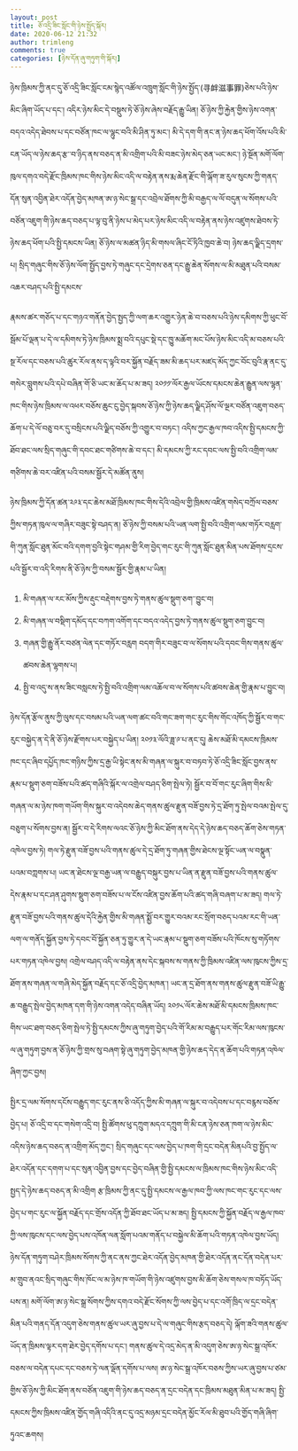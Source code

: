 ```yaml
---
layout: post
title: ཅོ་འདྲི་ཟིང་སློང་གི་ཉེས་སྤྱོད་སྐོར།
date: 2020-06-12 21:32
author: trimleng
comments: true
categories: [ཉེས་དོན་ཞུ་གཏུག་གི་སྐོར།]
---
```

<!-- wp:paragraph -->
<p>ཉེས་ཁྲིམས་ཀྱི་ནང་དུ་ཅོ་འདྲི་ཟིང་སློང་ངམ་སྙེད་འཚོལ་འཁྲུག་སློང་གི་ཉེས་སྤྱོད་(寻衅滋事罪)ཅེས་པའི་ཉེས་མིང་ཞིག་ཡོད་པ་དང་། འདིར་ཉེས་མིང་དེ་བསྡུས་ཏེ་ཅོ་ཉེས་ཞེས་བརྗོད་རྒྱུ་ཡིན། ཅོ་ཉེས་ཀྱི་རྐྱེན་གྱིས་ཉེས་འགན་བདའ་འདེད་ཐེབས་པ་དང་བཙོན་ཁང་ལ་ལྷུང་བའི་མི་ཤིན་ཏུ་མང་། མི་དེ་དག་གི་ནང་ན་ཉེས་ཆད་ཕོག་འོས་པའི་མི་ངན་ཡོད་ལ་ཉེས་ཆད་རྩ་་བ་ཉིད་ནས་བཅད་ན་མི་འགྲིག་པའི་མི་བཟང་ཉེས་མེད་ཅན་ཡང་མང་། ཉེ་སྔོན་མགོ་ལོག་ཁུལ་དགའ་བདེ་རྫོང་ཁྲིམས་ཁང་གིས་ཉེས་མིང་འདི་ལ་བརྟེན་ནས་རྨ་ཆེན་རྫོང་གི་ལྐོག་ཟ་རུལ་སུངས་ཀྱི་གནད་དོན་སུན་འབྱིན་ཐེར་འདོན་བྱེད་མཁན་ཨ་ཉ་སེང་སྒྲ་དང་འབྲེལ་ཐོགས་ཀྱི་མི་བརྒྱད་ལ་ལོ་བདུན་ལ་སོགས་པའི་བཙོན་འཇུག་གི་ཉེས་ཆད་བཅད་པ་ལྟ་བུ་ནི་ཉེས་པ་མེད་པར་ཉེས་མིང་འདི་ལ་བརྟེན་ནས་ཉེས་འཛུགས་ཐེབས་ཏེ་ཉེས་ཆད་ཕོག་པའི་སྤྱི་དམངས་ཡིན། ཅོ་ཉེས་ལ་མཚན་ཉིད་མི་གསལ་ཞིང་ངོ་ཏིའི་ཁྱབ་ཆེ་བ། ཉེས་ཆད་ལྗིད་དྲགས་པ། སྲིད་གཞུང་གིས་ཅོ་ཉེས་ལོག་སྤྱོད་བྱས་ཏེ་གཞུང་དང་དྲེགས་ཅན་དང་རྒྱུ་ཆེན་སོགས་ལ་མི་མཐུན་པའི་བསམ་འཆར་བཤད་པའི་སྤྱི་དམངས་</p>
<!-- /wp:paragraph -->

<!-- wp:more -->
<!--more-->
<!-- /wp:more -->

<!-- wp:paragraph -->
<p>རྣམས་ཚར་གཅོད་པ་དང་གཉའ་གནོན་བྱེད་སྤྱད་ཀྱི་ལག་ཆར་འགྱུར་ཉེན་ཆེ་བ་བཅས་པའི་ཉེས་དམིགས་ཀྱི་ཕུང་བོ་སྦོམ་པོ་ལྡན་པ་དེ་ལ་དམིགས་ཏེ་ཉེས་ཁྲིམས་སྨྲ་བའི་དཔུང་སྡེ་དང་ཁྱུ་མཆོག་མང་པོས་ཉེས་མིང་འདི་མ་བཅས་པའི་སྔ་རོལ་དང་བཅས་པའི་ཚུར་རོལ་ནས་ད་ལྟའི་བར་སྐྱོན་བརྗོད་ཟམ་མི་ཆད་པར་མཛད་མོད་ཀྱང་བོང་བུའི་རྣ་ནང་དུ་གསེར་བླུགས་པའི་དཔེ་བཞིན་གོ་ཅི་ཡང་མ་ཆོད་པ་མ་ཟད། ༢༠༡༡་ལོར་རྒྱལ་ཡོངས་དམངས་ཆེན་རྒྱུན་ལས་ལྷན་ཁང་གིས་ཉེས་ཁྲིམས་ལ་འཕར་བཅོས་ཆུང་ངུ་བྱེད་སྐབས་ཅོ་ཉེས་ཀྱི་ཉེས་ཆད་ལྗིད་ཤོས་ལོ་ལྔར་བཙོན་འཇུག་བཅད་ཆོག་པ་དེ་ལོ་བཅུ་བར་དུ་བསྲིངས་པའི་ལྗིད་བཅོས་ཀྱི་འགྱུར་བ་བཏང་། འདིས་ཀྱང་རྒྱལ་ཁབ་འདིས་སྤྱི་དམངས་ཀྱི་ཐོབ་ཐང་ལས་སྲིད་གཞུང་གི་དབང་ཐང་གཙིགས་ཆེ་བ་དང་། མི་དམངས་ཀྱི་རང་དབང་ལས་སྤྱི་བའི་འགྲིག་ལམ་གཙིགས་ཆེ་བར་འཛིན་པའི་བསམ་སྦྱོར་དེ་མཚོན་ནུས། <br></p>
<!-- /wp:paragraph -->

<!-- wp:paragraph -->
<p>ཉེས་ཁྲིམས་ཀྱི་དོན་ཚན་༢༩༣་དང་ཆེས་མཐོ་ཁྲིམས་ཁང་གིས་དེའི་འབྲེལ་གྱི་ཁྲིམས་འཛིན་གསེད་བཀྲོལ་བཅས་ཀྱིས་གཏན་ཁུལ་ལ་གཞིར་བཟུང་སྟེ་བཤད་ན། ཅོ་ཉེས་ཀྱི་བསམ་པའི་ཡན་ལག་སྤྱི་བའི་འགྲིག་ལམ་གཏོར་བརླག་གི་ཀུན་སློང་ཐུན་མོང་བའི་དགག་བྱའི་སྟེང་གཤམ་གྱི་རིག་བྱེད་གང་རུང་གི་ཀུན་སློང་ཐུན་མིན་པས་ཐོགས་དྲངས་པའི་སྦྱོར་བ་འདི་རིགས་ནི་ཅོ་ཉེས་ཀྱི་བསམ་སྦྱོར་གྱི་རྣམ་པ་ཡིན།&nbsp;</p>
<!-- /wp:paragraph -->

<!-- wp:list {"ordered":true} -->
<ol><li>མི་གཞན་ལ་རང་མོས་ཀྱིས་རྡུང་བརྡེགས་བྱས་ཏེ་གནས་ཚུལ་སྡུག་ཅག་་བྱུང་བ།&nbsp;</li><li>མི་གཞན་ལ་བསྡིག་དམོད་དང་བཀག་འགོག་དང་བདའ་འདེད་བྱས་ཏེ་གནས་ཚུལ་སྡུག་ཅག་བྱུང་བ།&nbsp;</li><li>གཞན་གྱི་རྒྱུ་ནོར་བཙན་ལེན་དང་གཏོར་བརླག བདག་གིར་བཟུང་བ་ལ་སོགས་པའི་དབང་གིས་གནས་ཚུལ་ཚབས་ཆེན་ལྷགས་པ།&nbsp;</li><li>སྤྱི་བ་འདུ་ས་ནས་ཟིང་བསླངས་ཏེ་སྤྱི་བའི་འགྲིག་ལམ་འཆོལ་བ་ལ་སོགས་པའི་ཚབས་ཆེན་གྱི་རྣམ་པ་བྱུང་བ།</li></ol>
<!-- /wp:list -->

<!-- wp:paragraph -->
<p>ཉེས་དོན་རྩོལ་ནུས་ཀྱི་ལུས་དང་བསམ་པའི་ཡན་ལག་ཚང་བའི་གང་ཟག་གང་རུང་གིས་གོང་འཁོད་ཀྱི་སྦྱོར་བ་གང་རུང་བསྐྱེད་ན་དེ་ནི་ཅོ་ཉེས་རྫོགས་པར་བསྐྱེད་པ་ཡིན། ༢༠༡༣་ལོའི་ཟླ་༩་པ་ནང་དུ། ཆེས་མཐོ་མི་དམངས་ཁྲིམས་ཁང་དང་ཞིབ་དཔྱོད་ཁང་གཉིས་ཀྱིས་དྲ་རྒྱ་ཡི་སྟེང་ནས་མི་གཞན་ལ་སྐུར་བ་བཏབ་ཏེ་ཅོ་འདྲི་ཟིང་སློང་བྱས་ནས་རྣམ་པ་སྡུག་ཅག་བཟོས་པའི་ཚད་གཞིའི་སྐོར་ལ་འགྲེལ་བཤད་ཅིག་སྤེལ་ཏེ། སྦྱོར་བ་བོ་གང་རུང་ཞིག་གིས་མི་གཞན་ལ་མ་ཉེས་ཁག་གཡོག་གིས་སྐུར་བ་འདེབས་ཆེད་གནས་ཚུལ་རྫུན་བཟོ་བྱས་ཏེ་དྲ་ཐོག་ཏུ་སྤེལ་བའམ་སྤེལ་དུ་བཅུག་པ་སོགས་བྱས་ན། སྦྱོར་བ་དེ་རིགས་ལའང་ཅོ་ཉེས་ཀྱི་མིང་ཐོག་ནས་དེད་དེ་ཉེས་ཆད་བཅད་ཆོག་ཅེས་གཏན་འཁེལ་བྱས་ཏེ། གལ་ཏེ་རྫུན་བཟོ་བྱས་པའི་གནས་ཚུལ་དེ་དྲ་ཐོག་ཏུ་གཞན་གྱིས་ཐེངས་ལྔ་སྟོང་ཡན་ལ་བསྣུན་པའམ་བཀླགས་པ། ཡང་ན་ཐེངས་ལྔ་བརྒྱ་ཡན་ལ་བརྒྱུད་བསྐུར་བྱས་པ་ཡིན་ན་རྫུན་བཟོ་བྱས་པའི་གནས་ཚུལ་དེས་རྣམ་པ་དང་ཤན་ཤུགས་སྡུག་ཅག་བཟོས་པ་ལ་ངོས་འཛིན་བྱས་ཆོག་པའི་ཚད་གཞི་བཞག་པ་མ་ཟད། གལ་ཏེ་རྫུན་བཟོ་བྱས་པའི་གནས་ཚུལ་དེའི་རྐྱེན་གྱིས་མི་གཞན་སྨྱོ་བར་གྱུར་བའམ་རང་སྲོག་བཅད་པའམ་རང་གི་ཡན་ལག་ལ་གནོད་སྐྱོན་བྱས་ཏེ་དབང་བོ་སྐྱོན་ཅན་ཏུ་གྱུར་ན་དེ་ཡང་རྣམ་པ་སྡུག་ཅག་བཟོས་པའི་ཁོངས་སུ་གཏོགས་པར་གཏན་འཁེལ་བྱས། འགྲེལ་བཤད་འདི་ལ་བརྟེན་ནས་དེང་སྐབས་ས་གནས་ཀྱི་ཁྲིམས་འཛིན་ལས་ཁུངས་ཀྱིས་དྲ་ཐོག་ནས་གཞན་ལ་གཞི་མེད་སྐྱོན་བརྗོད་དང་ཅོ་འདྲི་བྱེད་མཁན་། ཡང་ན་དྲ་ཐོག་ནས་གནས་ཚུལ་རྫུན་བཟོ་ཡི་རྒྱུ་ཆ་བརྒྱུད་སྤེལ་བྱེད་མཁན་དག་གི་ཉེས་འགན་འདེད་བཞིན་ཡོད། ༢༠༡༨་ལོར་ཆེས་མཐོ་མི་དམངས་ཁྲིམས་ཁང་གིས་ཡང་ཐག་བཅད་ཅིག་སྤེལ་ཏེ་སྤྱི་དམངས་ཀྱིས་ཞུ་གཏུག་བྱེད་པའི་གོ་རིམ་མ་བརྒྱུད་པར་གོང་རིམ་ལས་ཁུངས་ལ་ཞུ་གཏུག་བྱས་ན་ཅོ་ཉེས་ཀྱི་གྲས་སུ་བཞག་སྟེ་ཞུ་གཏུག་བྱེད་མཁན་གྱི་ཉེས་ཆད་དེད་ན་ཆོག་པའི་གཏན་འཁེལ་ཞིག་ཀྱང་བྱས།&nbsp;&nbsp;</p>
<!-- /wp:paragraph -->

<!-- wp:paragraph -->
<p>སྤྱིར་དྲ་ལམ་སོགས་དངོས་བརྒྱུད་གང་རུང་ནས་ཅི་འདོད་ཀྱིས་མི་གཞན་ལ་སྐུར་བ་འདེབས་པ་དང་བརྙས་བཅོས་བྱེད་པ། ཅོ་འདྲི་བ་དང་གསེག་འདྲི་བ། སྤྱི་ཚོགས་ཕུ་དཀྲུག་མདའ་དཀྲུག་གི་མི་ངན་ཉེས་ཅན་ཁག་ལ་ཉེས་མིང་འདིས་ཉེས་ཆད་བཅད་ན་འགྲིག་མོད་ཀྱང་། སྲིད་གཞུང་དང་ལས་བྱེད་པ་ཁག་གི་དྲང་བདེན་མིནཔའི་བྱ་སྤྱོད་ལ་ཐེར་འདོན་དང་དགག་པ་དང་སུན་འབྱིན་བྱས་དང་བྱེད་བཞིན་གྱི་སྤྱི་དམངས་ལ་ཁྲིམས་ཁང་གིས་ཉེས་མིང་འདི་སྤྱད་དེ་ཉེས་ཆད་བཅད་ན་མི་འགྲིག རྩ་ཁྲིམས་ཀྱི་ནང་དུ་སྤྱི་དམངས་ལ་རྒྱལ་ཁབ་ཀྱི་ལས་ཁང་གང་རུང་དང་ལས་བྱེད་པ་གང་རུང་ལ་སྐྱོན་བརྗོད་དང་གྲོས་འདོན་ཀྱི་ཐོབ་ཐང་ཡོད་པ་མ་ཟད། སྤྱི་དམངས་ཀྱི་སྐྱོན་བརྗོད་ལ་རྒྱལ་ཁབ་ཀྱི་ལས་ཁུངས་དང་ལས་བྱེད་པས་འཁོན་ལན་སློག་པའམ་གནོད་པ་བསྐྱེལ་མི་ཆོག་པའི་གཏན་འཁེལ་བྱས་ཡོད། ཉེས་དོན་གཏུག་བཤེར་ཁྲིམས་སོགས་ཀྱི་ནང་ནས་ཀྱང་ཐེར་འདོན་བྱེད་མཁན་གྱི་ཐེར་འདོན་ནང་དོན་བདེན་པར་མ་གྲུབ་ནའང་སྲིད་གཞུང་གིས་ཁོང་ལ་མ་ཉེས་ཁ་གཡོག་གི་ཉེས་འཛུགས་བྱས་མི་ཆོག་ཅེས་གསལ་ཁ་བཏོད་ཡོད་པས་ན། མགོ་ལོག་ཨ་ཉ་སེང་སྒྲ་སོགས་ཀྱིས་དགའ་བདེ་རྫོང་སོགས་ཀྱི་ལས་བྱེད་པ་དང་འགོ་ཁྲིད་ལ་དྲང་བདེན་མིན་པའི་གནད་དོན་འདུག་ཅེས་གནས་ཚུལ་ཡར་ཞུ་བྱས་པ་དེ་ལ་གཞུང་གིས་རྩད་བཅད་དེ། ལྐོག་ཟའི་གནས་ཚུལ་ཡོད་ན་ཁྲིམས་ལྟར་དག་ཐེར་བྱེད་དགོས་པ་དང་། གནས་ཚུལ་དེ་འདྲ་མེད་ན་མི་འདུག་ཅེས་ཨ་ཉ་སེང་སྒྲ་འཁོར་བཅས་ལ་བདེན་དཔང་དང་བཅས་ཏེ་ལན་ལྡོན་དགོས་པ་ལས། ཨ་ཉ་སེང་སྒྲ་འཁོར་བཅས་ཀྱིས་ཡར་ཞུ་བྱས་པ་ཙམ་གྱིས་ཅོ་ཉེས་ཀྱི་མིང་ཐོག་ནས་བཙོན་འཇུག་གི་ཉེས་ཆད་བཅད་ན་དྲང་བདེན་དང་ཁྲིམས་མཐུན་མིན་པ་མ་ཟད། སྤྱི་དམངས་ཀྱིས་ཁྲིམས་འཛིན་གྱོད་གཞི་འདིའི་ནང་དུ་འདྲ་མཉམ་དྲང་བདེན་མྱོང་རོལ་མི་ཐུབ་པའི་གྱོད་གཞི་ཞིག་ཏུའང་ཆགས།&nbsp;&nbsp;<br></p>
<!-- /wp:paragraph -->
